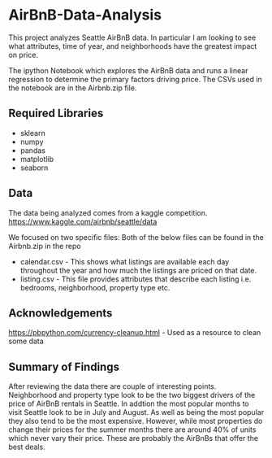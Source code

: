# AirBnB-Data-Analysis
This project analyzes Seattle AirBnB data.  In particular I am looking to see what attributes, time of year, and neighborhoods have the greatest impact on price.

The ipython Notebook which explores the AirBnB data and runs a linear regression to determine the primary factors driving price.  The CSVs used in the notebook are in the Airbnb.zip file. 

## Required Libraries
* sklearn
* numpy
* pandas
* matplotlib
* seaborn

## Data
The data being analyzed comes from a kaggle competition.  
https://www.kaggle.com/airbnb/seattle/data

We focused on two specific files:
Both of the below files can be found in the Airbnb.zip in the repo

* calendar.csv - This shows what listings are available each day throughout the year and how much the listings are priced on that date.
* listing.csv   - This file provides attributes that describe each listing i.e. bedrooms, neighborhood, property type etc.

## Acknowledgements
https://pbpython.com/currency-cleanup.html - Used as a resource to clean some data

## Summary of Findings
After reviewing the data there are couple of interesting points.  Neighborhood and property type look to be the two biggest drivers
of the price of AirBnB rentals in Seattle.  In addtion the most popular months to visit Seattle look to be in July and August.
As well as being the most popular they also tend to be the most expensive.  However, while most properties do change their prices for
the summer months there are around 40% of units which never vary their price.  These are probably the AirBnBs that offer the best
deals.

